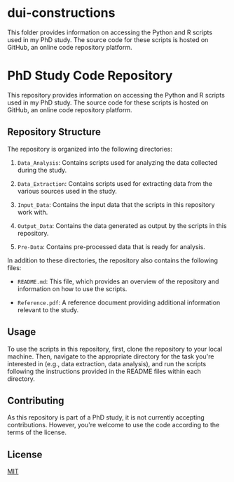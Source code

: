 # dui-constructions
This folder provides information on accessing the Python and R scripts used in my PhD study. The source code for these scripts is hosted on GitHub, an online code repository platform.

# PhD Study Code Repository

This repository provides information on accessing the Python and R scripts used in my PhD study. The source code for these scripts is hosted on GitHub, an online code repository platform.

## Repository Structure

The repository is organized into the following directories:

1. `Data_Analysis`: Contains scripts used for analyzing the data collected during the study.

2. `Data_Extraction`: Contains scripts used for extracting data from the various sources used in the study.

3. `Input_Data`: Contains the input data that the scripts in this repository work with.

4. `Output_Data`: Contains the data generated as output by the scripts in this repository.

5. `Pre-Data`: Contains pre-processed data that is ready for analysis.

In addition to these directories, the repository also contains the following files:

- `README.md`: This file, which provides an overview of the repository and information on how to use the scripts.

- `Reference.pdf`: A reference document providing additional information relevant to the study.

## Usage

To use the scripts in this repository, first, clone the repository to your local machine. Then, navigate to the appropriate directory for the task you're interested in (e.g., data extraction, data analysis), and run the scripts following the instructions provided in the README files within each directory.

## Contributing

As this repository is part of a PhD study, it is not currently accepting contributions. However, you're welcome to use the code according to the terms of the license.

## License

[MIT](https://choosealicense.com/licenses/mit/)
